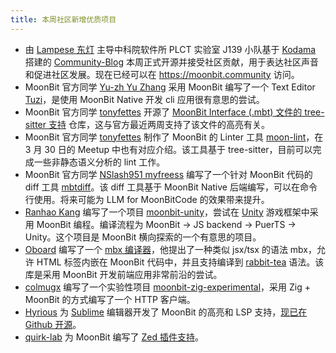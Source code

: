 ```yaml
---
title: 本周社区新增优质项目
---
```


- 由 [Lampese 东灯](https://github.com/Lampese) 主导中科院软件所 PLCT 实验室 J139 小队基于 [Kodama](https://github.com/kokic/kodama) 搭建的 [Community-Blog](https://github.com/moonbit-community/community-blog) 本周正式开源并接受社区贡献，用于表达社区声音和促进社区发展。现在已经可以在 https://moonbit.community 访问。
- MoonBit 官方同学 [Yu-zh Yu Zhang](https://github.com/Yu-zh) 采用 MoonBit 编写了一个 Text Editor [Tuzi](https://github.com/Yu-zh/Tuzi)，是使用 MoonBit Native 开发 cli 应用很有意思的尝试。
- MoonBit 官方同学 [tonyfettes](https://github.com/tonyfettes) 开源了 [MoonBit Interface (.mbt) 文件的 tree-sitter 支持](https://github.com/tonyfettes/tree-sitter-mbti) 仓库，这与官方最近两周支持了该文件的高亮有关。
- MoonBit 官方同学 [tonyfettes](https://github.com/tonyfettes) 制作了 MoonBit 的 Linter 工具 [moon-lint](https://github.com/tonyfettes/moon-lint)，在 3 月 30 日的 Meetup 中也有对应介绍。该工具基于 tree-sitter，目前可以完成一些非静态语义分析的 lint 工作。
- MoonBit 官方同学 [NSlash951 myfreess](https://github.com/myfreess) 编写了一个针对 MoonBit 代码的 diff 工具 [mbtdiff](https://github.com/myfreess/mbtdiff)。该 diff 工具基于 MoonBit Native 后端编写，可以在命令行使用。将来可能为 LLM for MoonBitCode 的效果带来提升。
- [Ranhao Kang](https://github.com/RanhaoKang) 编写了一个项目 [moonbit-unity](https://github.com/RanhaoKang/moonbit-unity)，尝试在 [Unity](https://unity.com) 游戏框架中采用 MoonBit 编程。编译流程为 MoonBit -> JS backend -> PuerTS -> Unity。这个项目是 MoonBit 横向探索的一个有意思的项目。
- [Oboard](https://github.com/oboard) 编写了一个 [mbx 编译器](https://github.com/oboard/mbx-compiler)，他提出了一种类似 jsx/tsx 的语法 mbx，允许 HTML 标签内嵌在 MoonBit 代码中，并且支持编译到 [rabbit-tea](https://github.com/Yoorkin/rabbit-tea) 语法。该库是采用 MoonBit 开发前端应用非常前沿的尝试。
- [colmugx](https://github.com/colmugx) 编写了一个实验性项目 [moonbit-zig-experimental](https://github.com/colmugx/moonbit-zig-experimental)，采用 Zig + MoonBit 的方式编写了一个 HTTP 客户端。
- [Hyrious](https://github.com/hyrious) 为 [Sublime](https://www.sublimetext.com) 编辑器开发了 MoonBit 的高亮和 LSP 支持，[现已在 Github 开源](https://github.com/hyrious/moonbit-syntax-highlight/)。
- [quirk-lab](https://github.com/quirk-lab) 为 MoonBit 编写了 [Zed 插件支持](https://github.com/quirk-lab/zed-moonbit)。
